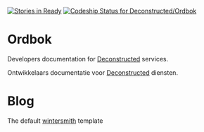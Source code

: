 [![Stories in Ready](https://badge.waffle.io/Deconstructed/Ordbok.png?label=ready&title=Ready)](https://waffle.io/Deconstructed/Ordbok)
[![Codeship Status for Deconstructed/Ordbok](http://img.shields.io/codeship/fc63d280-3ae9-0132-083a-261a2707f8ca.svg)](https://www.codeship.io/projects/42500)



Ordbok
======

Developers documentation for [Deconstructed](http://deconstructed.io) services.

Ontwikkelaars documentatie voor [Deconstructed](http://deconstructed.io) diensten.


# Blog

The default [wintersmith](https://github.com/jnordberg/wintersmith) template
